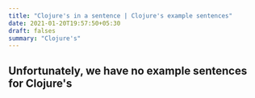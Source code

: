 ```yaml
---
title: "Clojure's in a sentence | Clojure's example sentences"
date: 2021-01-20T19:57:50+05:30
draft: falses
summary: "Clojure's"
---
```

## Unfortunately, we have no example sentences for Clojure's                 
